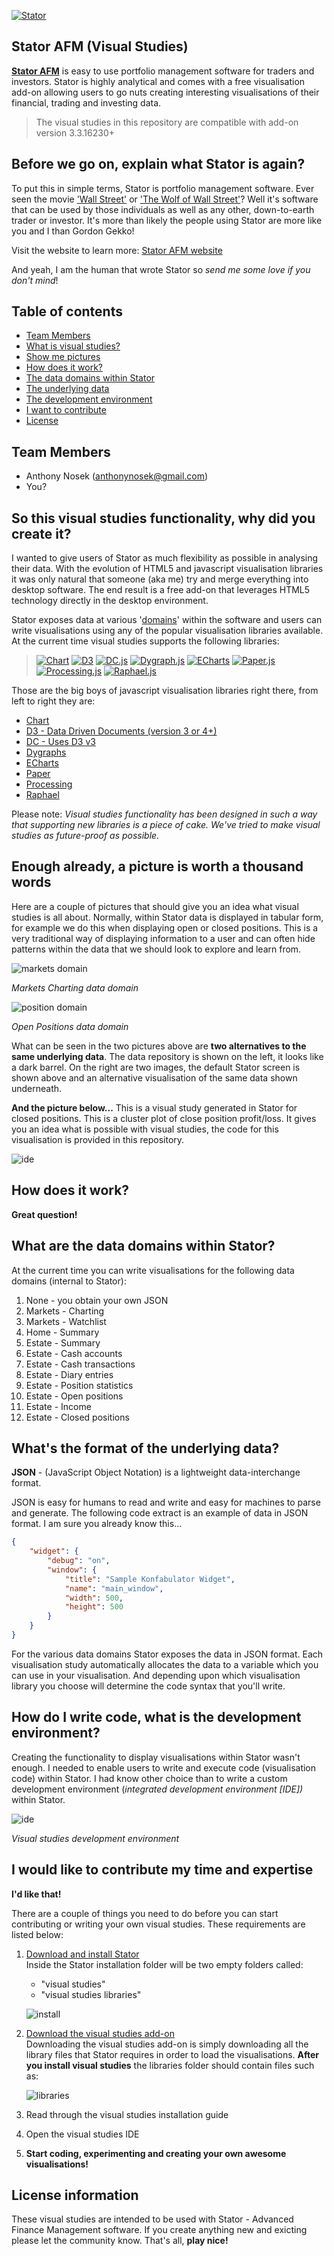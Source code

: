 <a href="http://www.stator-afm.com/">![Stator](https://raw.githubusercontent.com/anthonynosek/stator-visual-studies/master/_misc/graphics/stator_icon.png?raw=true)</a>

## Stator AFM (Visual Studies)

<a href="http://www.stator-afm.com">**Stator AFM**</a> is easy to use portfolio management software for traders and investors. Stator is highly analytical and comes with a free visualisation add-on allowing users to go nuts creating interesting visualisations of their financial, trading and investing data.

> The visual studies in this repository are compatible with add-on version 3.3.16230+

## Before we go on, explain what Stator is again?

To put this in simple terms, Stator is portfolio management software. Ever seen the movie <a href="http://www.imdb.com/title/tt0094291/">'Wall Street'</a> or <a href="http://www.imdb.com/title/tt0993846/">'The Wolf of Wall Street'</a>? Well it's software that can be used by those individuals as well as any other, down-to-earth trader or investor. It's more than likely the people using Stator are more like you and I than Gordon Gekko!

Visit the website to learn more:
<a href="http://www.stator-afm.com">Stator AFM website</a>

And yeah, I am the human that wrote Stator so <i>send me some love if you don't mind</i>!

## Table of contents
 
* [Team Members](#team-members)
* [What is visual studies?](#what-visual)
* [Show me pictures](#show-pictures)
* [How does it work?](#how-work)
* [The data domains within Stator](#data-domains)
* [The underlying data](#data)
* [The development environment](#ide-environment)
* [I want to contribute](#contribute)
* [License](#license)
 
## <a name="team-members"></a>Team Members
* Anthony Nosek (<anthonynosek@gmail.com>)
* You?

## <a name="what-visual"></a>So this visual studies functionality, why did you create it?

I wanted to give users of Stator as much flexibility as possible in analysing their data. With the evolution of HTML5 and javascript visualisation libraries it was only natural that someone (aka me) try and merge everything into desktop software. The end result is a free add-on that leverages HTML5 technology directly in the desktop environment.

Stator exposes data at various '[domains](#data-domains)' within the software and users can write visualisations using any of the popular visualisation libraries available. At the current time visual studies supports the following libraries:

> <a href="http://chartjs.org/">![Chart](https://raw.githubusercontent.com/anthonynosek/stator-visual-studies/master/_misc/graphics/icon_chartjs.png?raw=true)</a> 
> <a href="http://d3js.org/">![D3](https://raw.githubusercontent.com/anthonynosek/stator-visual-studies/master/_misc/graphics/icon_d3js.jpg?raw=true)</a> 
> <a href="http://nickqizhu.github.io/dc.js/">![DC.js](https://raw.githubusercontent.com/anthonynosek/stator-visual-studies/master/_misc/graphics/icon_dcjs.jpg?raw=true)</a> 
> <a href="http://dygraphs.com/">![Dygraph.js](https://raw.githubusercontent.com/anthonynosek/stator-visual-studies/master/_misc/graphics/icon_dygraphsjs.jpg?raw=true)</a>
> <a href="http://echarts.baidu.com/">![ECharts](https://raw.githubusercontent.com/anthonynosek/stator-visual-studies/master/_misc/graphics/icon_echarts.png?raw=true)</a>
> <a href="http://paperjs.org/">![Paper.js](https://raw.githubusercontent.com/anthonynosek/stator-visual-studies/master/_misc/graphics/icon_paperjs.jpg?raw=true)</a> 
> <a href="http://processingjs.org/">![Processing.js](https://raw.githubusercontent.com/anthonynosek/stator-visual-studies/master/_misc/graphics/icon_processingjs.jpg?raw=true)</a> 
> <a href="http://raphaeljs.com/">![Raphael.js](https://raw.githubusercontent.com/anthonynosek/stator-visual-studies/master/_misc/graphics/icon_raphaeljs.jpg?raw=true)</a> 

Those are the big boys of javascript visualisation libraries right there, from left to right they are:

* <a href="http://chartjs.org/">Chart</a>
* <a href="http://d3js.org/">D3 - Data Driven Documents (version 3 or 4+)</a>
* <a href="http://nickqizhu.github.io/dc.js/">DC - Uses D3 v3</a>
* <a href="http://dygraphs.com/">Dygraphs</a>
* <a href="http://echarts.baidu.com/">ECharts</a>
* <a href="http://paperjs.org/">Paper</a>
* <a href="http://processingjs.org/">Processing</a>
* <a href="http://raphaeljs.com/">Raphael</a>

Please note: <i>Visual studies functionality has been designed in such a way that supporting new libraries is a piece of cake. We've tried to make visual studies as future-proof as possible.</i>

## <a name="show-pictures"></a>Enough already, a picture is worth a thousand words

Here are a couple of pictures that should give you an idea what visual studies is all about. Normally, within Stator data is displayed in tabular form, for example we do this when displaying open or closed positions. This is a very traditional way of displaying information to a user and can often hide patterns within the data that we should look to explore and learn from.

![markets domain](https://raw.githubusercontent.com/anthonynosek/stator-visual-studies/master/_misc/graphics/visualstudies_chartdataexample.jpg?raw=true)

<i>Markets Charting data domain</i>

![position domain](https://raw.githubusercontent.com/anthonynosek/stator-visual-studies/master/_misc/graphics/visualstudies_closedpositiondataexample.jpg?raw=true)

<i>Open Positions data domain</i>

What can be seen in the two pictures above are **two alternatives to the same underlying data**. The data repository is shown on the left, it looks like a dark barrel. On the right are two images, the default Stator screen is shown above and an alternative visualisation of the same data shown underneath.

**And the picture below...** This is a visual study generated in Stator for closed positions. This is a cluster plot of close position profit/loss. It gives you an idea what is possible with visual studies, the code for this visualisation is provided in this repository.

![ide](https://raw.githubusercontent.com/anthonynosek/stator-visual-studies/master/_misc/graphics/131002_D3ClosedPositionClusterWithProfit.png?raw=true)

## <a name="how-work"></a>How does it work?

**Great question!**

## <a name="data-domains"></a>What are the data domains within Stator?

At the current time you can write visualisations for the following data domains (internal to Stator):

1. None - you obtain your own JSON
2. Markets - Charting
3. Markets - Watchlist
4. Home - Summary
5. Estate - Summary
6. Estate - Cash accounts
7. Estate - Cash transactions
8. Estate - Diary entries
9. Estate - Position statistics
10. Estate - Open positions
11. Estate - Income
12. Estate - Closed positions

## <a name="data"></a>What's the format of the underlying data?

**JSON** - (JavaScript Object Notation) is a lightweight data-interchange format.

JSON is easy for humans to read and write and easy for machines to parse and generate. The following code extract is an example of data in JSON format. I am sure you already know this...

```json
{
	"widget": {
		"debug": "on",
		"window": {
			"title": "Sample Konfabulator Widget",
			"name": "main_window",
			"width": 500,
			"height": 500
		}
	}
}
```

For the various data domains Stator exposes the data in JSON format. Each visualisation study automatically allocates the data to a variable which you can use in your visualisation. And depending upon which visualisation library you choose will determine the code syntax that you'll write.

## <a name="ide-environment"></a>How do I write code, what is the development environment?

Creating the functionality to display visualisations within Stator wasn't enough. I needed to enable users to write and execute code (visualisation code) within Stator. I had know other choice than to write a custom development environment (<i>integrated development environment [IDE])</i> within Stator.

![ide](https://raw.githubusercontent.com/anthonynosek/stator-visual-studies/master/_misc/graphics/131002_DCStockMarketPriceDataInIDE.png?raw=true)

<i>Visual studies development environment</i>

## <a name="contribute"></a>I would like to contribute my time and expertise

**I'd like that!**

There are a couple of things you need to do before you can start contributing or writing your own visual studies. These requirements are listed below:

1. <a href="http://www.stator-afm.com">Download and install Stator</a>  
   Inside the Stator installation folder will be two empty folders called:   
   * "visual studies" 
   * "visual studies libraries"
   
	![install](https://raw.githubusercontent.com/anthonynosek/stator-visual-studies/master/_misc/graphics/screen_installfolders.png?raw=true)

2. <a href="http://www.stator-afm.com/about-stator-visualisation-studies/">Download the visual studies add-on</a>   
   Downloading the visual studies add-on is simply downloading all the library files that Stator requires in order to load the visualisations. **After you install visual studies** the libraries folder should contain files such as:  

	![libraries](https://raw.githubusercontent.com/anthonynosek/stator-visual-studies/master/_misc/graphics/screen_installfoldersvisuallibraries.png?raw=true)

3. Read through the visual studies installation guide
4. Open the visual studies IDE
5. **Start coding, experimenting and creating your own awesome visualisations!**

## <a name="license"></a>License information

These visual studies are intended to be used with Stator - Advanced Finance Management software. If you create anything new and exicting please let the community know. That's all, **play nice!**

